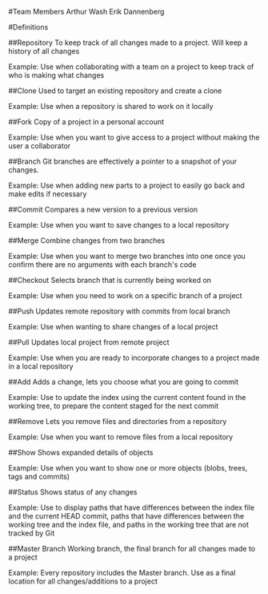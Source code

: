 #Team Members
Arthur Wash
Erik Dannenberg

#Definitions

##Repository
To keep track of all changes made to a project. Will keep a history of all changes

Example: Use when collaborating with a team on a project to keep track of who is making what changes

##Clone
Used to target an existing repository and create a clone

Example: Use when a repository is shared to work on it locally

##Fork
Copy of a project in a personal account

Example: Use when you want to give access to a project without making the user a collaborator 

##Branch
Git branches are effectively a pointer to a snapshot of your changes.

Example: Use when adding new parts to a project to easily go back and make edits if necessary

##Commit
Compares a new version to a previous version

Example: Use when you want to save changes to a local repository 

##Merge
Combine changes from two branches

Example: Use when you want to merge two branches into one once you confirm there are no arguments with each branch's code

##Checkout
Selects branch that is currently being worked on

Example: Use when you need to work on a specific branch of a project

##Push
Updates remote repository with commits from local branch

Example: Use when wanting to share changes of a local project 

##Pull
Updates local project from remote project

Example: Use when you are ready to incorporate changes to a project made in a local repository

##Add
Adds a change, lets you choose what you are going to commit

Example: Use to update the index using the current content found in the working tree, to prepare the content staged for the next commit

##Remove
Lets you remove files and directories from a repository

Example: Use when you want to remove files from a local repository 
 
##Show
Shows expanded details of objects

Example: Use when you want to show one or more objects (blobs, trees, tags and commits)

##Status
Shows status of any changes

Example: Use to display paths that have differences between the index file and the current HEAD commit, paths that have differences between the working tree and the index file, and paths in the working tree that are not tracked by Git

##Master Branch
Working branch, the final branch for all changes made to a project

Example: Every repository includes the Master branch. Use as a final location for all changes/additions to a project